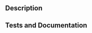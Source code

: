<!--- Please add one of the following as a prefix to the pull request title: -->
<!--- DOC for documentation changes -->
<!--- MAINT for maintenance changes, e.g., build pipeline fixes -->
<!--- FIX for bug fixes -->
<!--- TEST for adding tests -->
<!--- FEAT for new features and enhancements (which implies that tests + doc changes are included) -->
<!--- Additionally, if your PR is not yet ready for review, create it as a "Draft" PR and prefix [DRAFT] -->

<!--- Note on BREAKING changes: If your PR includes a change that will require users to make a corresponding
change (e.g. naming changes), please list BREAKING in front of the above prefix in the PR title.
For example, BREAKING FEAT or BREAKING MAINT -->

## Description
<!--- Provide a general summary of your changes. -->
<!--- Mention related issues, pull requests, or discussions with #<issue/PR/discussion ID>. -->
<!--- Tag people for whom this PR may be of interest using @<username>. -->

<!--- If you are considering making a contribution please open an issue first. -->
<!--- This can help in identifying if the contribution fits into the plans for PyRIT. -->
<!--- Maintainers may be aware of obstacles that aren't obvious, or clarify requirements, and thereby save you time. -->


## Tests and Documentation

<!--- Contributions require tests and documentation (if applicable). -->
<!--- Include a description of tests and documentation updated (if applicable) -->

<!--- JupyText helps us see regressions in APIs or in our documentation by executing all code samples -->
<!--- Include how you/if ran JupyText here -->
<!--- This is described at: https://github.com/Azure/PyRIT/tree/main/doc  -->
